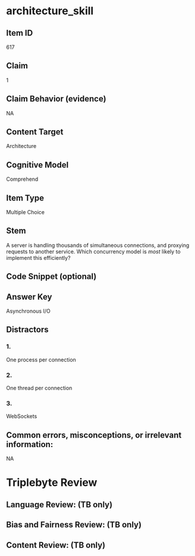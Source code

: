 # architecture_skill

## Item ID
617

## Claim
1

## Claim Behavior (evidence)
NA

## Content Target
Architecture

## Cognitive Model
Comprehend

## Item Type
Multiple Choice

## Stem
A server is handling thousands of simultaneous connections, and proxying requests to another service.  Which concurrency model is *most* likely to implement this efficiently?

## Code Snippet (optional)


## Answer Key
Asynchronous I/O

## Distractors

### 1.
One process per connection

### 2.
One thread per connection

### 3.
WebSockets

## Common errors, misconceptions, or irrelevant information:
NA

# Triplebyte Review


## Language Review: (TB only)


## Bias and Fairness Review: (TB only)


## Content Review: (TB only)

